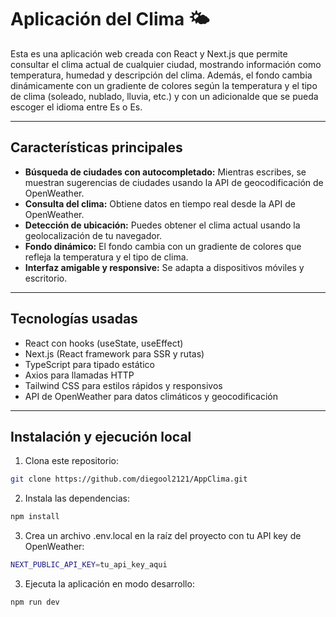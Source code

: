 # Aplicación del Clima 🌤️

Esta es una aplicación web creada con React y Next.js que permite consultar el clima actual de cualquier ciudad, mostrando información como temperatura, humedad y descripción del clima. Además, el fondo cambia dinámicamente con un gradiente de colores según la temperatura y el tipo de clima (soleado, nublado, lluvia, etc.) y con un adicionalde que se pueda escoger el idioma entre Es o Es.

---

## Características principales

- **Búsqueda de ciudades con autocompletado:** Mientras escribes, se muestran sugerencias de ciudades usando la API de geocodificación de OpenWeather.
- **Consulta del clima:** Obtiene datos en tiempo real desde la API de OpenWeather.
- **Detección de ubicación:** Puedes obtener el clima actual usando la geolocalización de tu navegador.
- **Fondo dinámico:** El fondo cambia con un gradiente de colores que refleja la temperatura y el tipo de clima.
- **Interfaz amigable y responsive:** Se adapta a dispositivos móviles y escritorio.

---

## Tecnologías usadas

- React con hooks (useState, useEffect)
- Next.js (React framework para SSR y rutas)
- TypeScript para tipado estático
- Axios para llamadas HTTP
- Tailwind CSS para estilos rápidos y responsivos
- API de OpenWeather para datos climáticos y geocodificación

---

## Instalación y ejecución local

1. Clona este repositorio:

```bash
git clone https://github.com/diegool2121/AppClima.git
```

2. Instala las dependencias:
```bash
npm install
```
3. Crea un archivo .env.local en la raíz del proyecto con tu API key de OpenWeather:
```bash
NEXT_PUBLIC_API_KEY=tu_api_key_aqui
```
3. Ejecuta la aplicación en modo desarrollo:
```bash
npm run dev
```